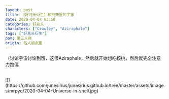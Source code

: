 ```yaml
---
layout: post
title: 【好兆头衍生】核桃壳里的宇宙
date: 2020-04-04 03:50
categories: 好兆头
characters: ["Crowley", "Aziraphale"]
tags: ["好兆头衍生"]
pov: 第三人称
origin: 名人朋友圈
---
```


（讨论宇宙讨论到饿，这很Aziraphale，然后就开始想吃核桃，然后就完全注意力跑偏

<br>
![](https://github.com/junesirius/junesirius.github.io/tree/master/assets/images/mrpyq/2020-04-04-Universe-in-shell.jpg)
